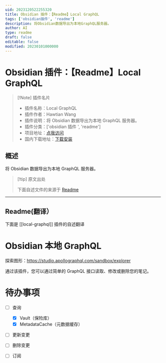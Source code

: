 ```yaml
---
uid: 2023120522255320
title: Obsidian 插件：【Readme】Local GraphQL
tags: ['obsidian插件', 'readme']
description: 将Obsidian数据导出为本地GraphQL服务器。
author: AI
type: readme
draft: false
editable: false
modified: 20230101000000
---
```


# Obsidian 插件：【Readme】Local GraphQL

> [!Note] 插件名片
> - 插件名称：Local GraphQL
> - 插件作者：Hawtian Wang
> - 插件说明：将 Obsidian 数据导出为本地 GraphQL 服务器。
> - 插件分类：['obsidian 插件 ', 'readme']
> - 项目地址：[点我访问](https://github.com/TwIStOy/obsidian-local-graphql)
> - 国内下载地址：[下载安装](https://pkmer.cn/products/plugin/pluginMarket/?local-graphql)

## 概述

将 Obsidian 数据导出为本地 GraphQL 服务器。

> [!tip] 原文出处
>
>下面自述文件的来源于 [Readme](https://ghproxy.net/https://raw.githubusercontent.com/TwIStOy/obsidian-local-graphql/master/README.md)

---

## Readme(翻译）

下面是 [[local-graphql]] 插件的自述翻译

# Obsidian 本地 GraphQL

探索图形：<https://studio.apollographql.com/sandbox/explorer>

通过该插件，您可以通过简单的 GraphQL 接口读取、修改或删除您的笔记。

# 待办事项

- [ ] 查询
  - [x] Vault（保险库）
  - [x] MetadataCache（元数据缓存）
- [ ] 更新变更
- [ ] 删除变更
- [ ] 订阅



